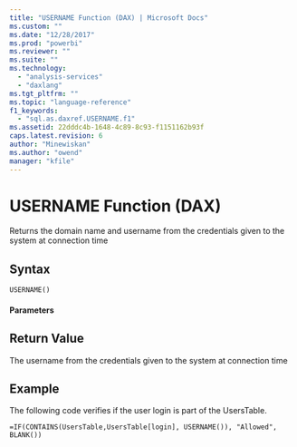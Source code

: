 ```yaml
---
title: "USERNAME Function (DAX) | Microsoft Docs"
ms.custom: ""
ms.date: "12/28/2017"
ms.prod: "powerbi"
ms.reviewer: ""
ms.suite: ""
ms.technology: 
  - "analysis-services"
  - "daxlang"
ms.tgt_pltfrm: ""
ms.topic: "language-reference"
f1_keywords: 
  - "sql.as.daxref.USERNAME.f1"
ms.assetid: 22dddc4b-1648-4c89-8c93-f1151162b93f
caps.latest.revision: 6
author: "Minewiskan"
ms.author: "owend"
manager: "kfile"
---
```

# USERNAME Function (DAX)
Returns the domain name and username from the credentials given to the system at connection time  
  
## Syntax  
  
```  
USERNAME()  
```  
  
#### Parameters  
  
## Return Value  
The username from the credentials given to the system at connection time  
  
  
## Example  
The following code verifies if the user login is part of the UsersTable.  
  
```  
=IF(CONTAINS(UsersTable,UsersTable[login], USERNAME()), "Allowed", BLANK())  
```  
